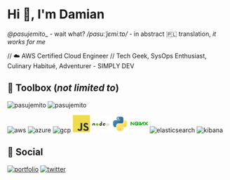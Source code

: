 
# Hi 👋, I'm Damian
_@pasujemito__ - wait what? _/pasuːˈjɛmiːtɒ/_ - in abstract :poland: translation, _it works for me_

// ☁️ AWS Certified Cloud Engineer
// Tech Geek, SysOps Enthusiast, Culinary Habitué, Adventurer - SIMPLY DEV


## 🔪 Toolbox (_not limited to_)
<p align="left">
<img src="https://github-readme-stats.vercel.app/api?username=pasujemito&show_icons=true&theme=onedark" alt="pasujemito" />
<img src="https://github-readme-stats.vercel.app/api/top-langs?username=pasujemito&show_icons=true&locale=en&layout=compact&theme=onedark" alt="pasujemito" />
</p>


<p align="left">
<img src="https://upload.wikimedia.org/wikipedia/commons/thumb/9/93/Amazon_Web_Services_Logo.svg/80px-Amazon_Web_Services_Logo.svg.png" alt="aws" width="40" height="40"/>
<img src="https://www.vectorlogo.zone/logos/microsoft_azure/microsoft_azure-icon.svg" alt="azure" width="40" height="40"/>
<img src="https://www.vectorlogo.zone/logos/google_cloud/google_cloud-icon.svg" alt="gcp" width="40" height="40"/>

<img src="https://raw.githubusercontent.com/devicons/devicon/master/icons/javascript/javascript-original.svg" alt="javascript" width="40" height="40"/>
<img src="https://raw.githubusercontent.com/devicons/devicon/master/icons/nodejs/nodejs-original-wordmark.svg" alt="nodejs" width="40" height="40"/>
<img src="https://raw.githubusercontent.com/devicons/devicon/master/icons/python/python-original.svg" alt="python" width="40" height="40"/> 

<img src="https://raw.githubusercontent.com/devicons/devicon/master/icons/nginx/nginx-original.svg" alt="nginx" width="40" height="40"/>
<img src="https://www.vectorlogo.zone/logos/elastic/elastic-icon.svg" alt="elasticsearch" width="40" height="40"/> 
<img src="https://www.vectorlogo.zone/logos/elasticco_kibana/elasticco_kibana-icon.svg" alt="kibana" width="40" height="40"/>
</p>





## 🔗 Social
[![portfolio](https://img.shields.io/badge/my_portfolio-000?style=for-the-badge&logo=ko-fi&logoColor=white)](https://damianjanik.com/)
[![twitter](https://img.shields.io/badge/twitter-1DA1F2?style=for-the-badge&logo=twitter&logoColor=white)](https://twitter.com/damianjanik_dev)